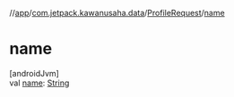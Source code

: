 //[app](../../../index.md)/[com.jetpack.kawanusaha.data](../index.md)/[ProfileRequest](index.md)/[name](name.md)

# name

[androidJvm]\
val [name](name.md): [String](https://kotlinlang.org/api/latest/jvm/stdlib/kotlin/-string/index.html)
